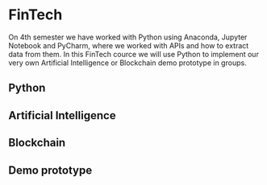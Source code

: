# FinTech

On 4th semester we have worked with Python using Anaconda, Jupyter Notebook and PyCharm, where we worked with APIs and how to extract data from them. In this FinTech cource we will use Python to implement our very own Artificial Intelligence or Blockchain demo prototype in groups.

## Python

## Artificial Intelligence

## Blockchain

## Demo prototype
